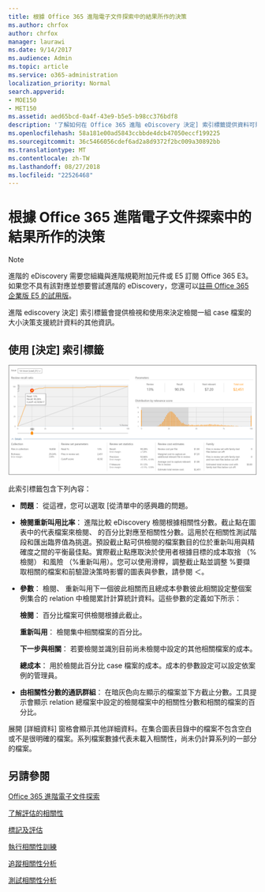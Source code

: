 ```yaml
---
title: 根據 Office 365 進階電子文件探索中的結果所作的決策
ms.author: chrfox
author: chrfox
manager: laurawi
ms.date: 9/14/2017
ms.audience: Admin
ms.topic: article
ms.service: o365-administration
localization_priority: Normal
search.appverid:
- MOE150
- MET150
ms.assetid: aed65bcd-0a4f-43e9-b5e5-b98cc376bdf8
description: '了解如何在 Office 365 進階 eDiscovery 決定] 索引標籤提供資料可幫助您決定正確的檢閱一組 case 檔案大小。 '
ms.openlocfilehash: 58a181e00ad5843ccbbde4dcb47050eccf199225
ms.sourcegitcommit: 36c5466056cdef6ad2a8d9372f2bc009a30892bb
ms.translationtype: MT
ms.contentlocale: zh-TW
ms.lasthandoff: 08/27/2018
ms.locfileid: "22526468"
---
```

# <a name="decision-based-on-the-results-in-office-365-advanced-ediscovery"></a>根據 Office 365 進階電子文件探索中的結果所作的決策

> [!NOTE]
> 進階的 eDiscovery 需要您組織與進階規範附加元件或 E5 訂閱 Office 365 E3。如果您不具有該對應並想要嘗試進階的 eDiscovery，您還可以[註冊 Office 365 企業版 E5 的試用版](https://go.microsoft.com/fwlink/p/?LinkID=698279)。 
  
 進階 ediscovery 決定] 索引標籤會提供檢視和使用來決定檢閱一組 case 檔案的大小決策支援統計資料的其他資訊。 
  
## <a name="using-the-decide-tab"></a>使用 [決定] 索引標籤

![決定相關性](media/f32fed89-f3b5-404a-90c7-ea25d2eb58a9.png)
  
此索引標籤包含下列內容：
  
- **問題**： 從這裡，您可以選取 [從清單中的感興趣的問題。 
    
- **檢閱重新叫用比率**： 進階比較 eDiscovery 檢閱根據相關性分數。截止點在圖表中的代表檔案來檢閱、 的百分比對應至相關性分數。這用於在相關性測試階段和匯出臨界值為挑選。預設截止點可供檢閱的檔案數目的位於重新叫用與精確度之間的平衡最佳點。實際截止點應取決於使用者根據目標的成本取捨 （%檢閱） 和風險 （%重新叫用）。您可以使用滑桿，調整截止點並調整 %要擷取相關的檔案和前驗證決策時影響的圖表與參數，請參閱 ＜。
    
- **參數**： 檢閱、 重新叫用下一個彼此相關而且總成本參數彼此相關設定整個案例集合的 relation 中檢閱累計計算統計資料。這些參數的定義如下所示：
    
    **檢閱**： 百分比檔案可供檢閱根據此截止。 
    
    **重新叫用**： 檢閱集中相關檔案的百分比。 
    
    **下一步與相關**： 若要檢閱並識別目前尚未檢閱中設定的其他相關檔案的成本。 
    
    **總成本**： 用於檢閱此百分比 case 檔案的成本。成本的參數設定可以設定依案例的管理員。
    
- **由相關性分數的通訊群組**： 在暗灰色向左顯示的檔案並下方截止分數。工具提示會顯示 relation 總檔案中設定的檢閱檔案中的相關性分數和相關的檔案的百分比。
    
展開 [詳細資料] 窗格會顯示其他詳細資料。在集合圖表目錄中的檔案不包含空白或不是很明確的檔案。系列檔案數據代表未載入相關性，尚未仍計算系列的一部分的檔案。
  
## <a name="see-also"></a>另請參閱

[Office 365 進階電子文件探索](office-365-advanced-ediscovery.md)
  
[了解評估的相關性](assessment-in-relevance-in-advanced-ediscovery.md)
  
[標記及評估](tagging-and-relevance-training-in-advanced-ediscovery.md)
  
[執行相關性訓練](tagging-and-assessment-in-advanced-ediscovery.md)
  
[追蹤相關性分析](track-relevance-analysis-in-advanced-ediscovery.md)
  
[測試相關性分析](test-relevance-analysis-in-advanced-ediscovery.md)

